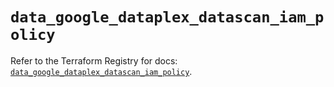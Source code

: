 # `data_google_dataplex_datascan_iam_policy`

Refer to the Terraform Registry for docs: [`data_google_dataplex_datascan_iam_policy`](https://registry.terraform.io/providers/hashicorp/google-beta/5.37.0/docs/data-sources/google_dataplex_datascan_iam_policy).

